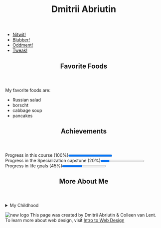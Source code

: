 <!DOCTYPE html>
  <html lang="en">
    <head>
      <meta charset="UTF-8">
      <title>Dmitrii Abriutin</title>
    </head>
    <body>
      <header>
        <h1>Dmitrii Abriutin</h1>
      </header>
      <nav>
        <ul>
          <li><a href="https://harrypotter.fandom.com/wiki/Ravenclaw" target="_blank">Nitwit!</a></li>
          <li><a href="https://harrypotter.fandom.com/wiki/Gryffindor" target="_blank">Blubber!</a></li>
          <li><a href="https://harrypotter.fandom.com/wiki/Slytherin" target="_blank">Oddment!</a></li>
          <li><a href="https://harrypotter.fandom.com/wiki/Hufflepuff" target="_blank">Tweak!</a></li>
        </ul>
      </nav>
      <section>
        <header>
          <h2>Favorite Foods</h2>
        </header>
        <p>My favorite foods are:</p>
        <ul>
          <li>Russian salad</li>
          <li>borscht</li>
          <li>cabbage soup</li>
          <li>pancakes</li>
        </ul>
      </section>
      <section>
        <header>
          <h2>Achievements</h2>
        </header>
        <p>Progress in this course (100%)<progress value="100" max="100"></progress><br>
          Progress in the Specialization capstone (20%)<progress value="20" max="100"></progress><br>
          Progress in life goals (45%)<progress value="45" max="100"></progress>          
        </p>
       </section>
        <section>
        <header>
          <h2>More About Me</h2>
        </header>
        <details>
          <summary>My Childhood</summary>
          <p>I was born in a small town on the river. Fortunately, the windows of our apartment were not directed itowards the plant, therefore, soot from the factory chimneys did not cover them.</p>
         </details> 
       </section>
       <footer>
         <p>
           <img src="http://www.intro-webdesign.com/images/newlogo.png" alt="new logo"/>  This page was created by Dmitrii Abriutin &amp; Colleen van Lent. To learn more about web design, visit <a href="http://www.intro-webdesign.com">Intro to Web Design</a>
         </p>
       </footer>   
    </body>
 </html>
